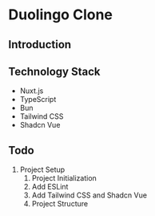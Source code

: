# Duolingo Clone

## Introduction

## Technology Stack
- Nuxt.js
- TypeScript
- Bun
- Tailwind CSS
- Shadcn Vue

## Todo
1. Project Setup
   1. Project Initialization
   2. Add ESLint
   3. Add Tailwind CSS and Shadcn Vue
   4. Project Structure
